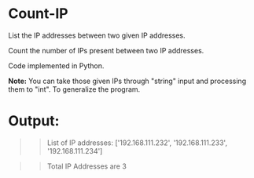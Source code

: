 # Count-IP
List the IP addresses between two given IP addresses.

Count the number of IPs present between two IP addresses.

Code implemented in Python.

**Note:** You can take those given IPs through "string" input and processing them to "int". To generalize the program.

# Output:

>> List of IP addresses: ['192.168.111.232', '192.168.111.233', '192.168.111.234'] 

>> Total IP Addresses are 3 
